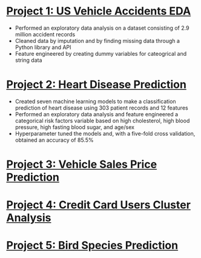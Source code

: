 # [Project 1: US Vehicle Accidents EDA](https://github.com/MichaelBryantDS/US-Vehicle-Accidents-EDA)
- Performed an exploratory data analysis on a dataset consisting of 2.9 million accident records
- Cleaned data by imputation and by finding missing data through a Python library and API
- Feature engineered by creating dummy variables for cateogrical and string data

# [Project 2: Heart Disease Prediction](https://github.com/MichaelBryantDS/Heart-Disease-Prediction)
- Created seven machine learning models to make a classification prediction of heart disease using 303 patient records and 12 features
- Performed an exploratory data analysis and feature engineered a categorical risk factors variable based on high cholesterol, high blood pressure, high fasting blood sugar, and age/sex
- Hyperparameter tuned the models and, with a five-fold cross validation, obtained an accuracy of 85.5%

# [Project 3: Vehicle Sales Price Prediction](https://github.com/MichaelBryantDS/Vehicle-Sales-Price-Prediction)

# [Project 4: Credit Card Users Cluster Analysis](https://github.com/MichaelBryantDS/Credit-Card-Users-Cluster-Analysis)

# [Project 5: Bird Species Prediction](https://github.com/MichaelBryantDS/Bird-Species-Prediction)
